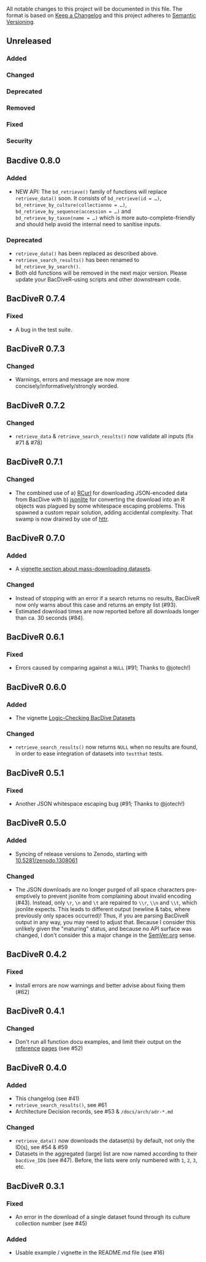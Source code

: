 All notable changes to this project will be documented in this file.
The format is based on [Keep a Changelog](https://keepachangelog.com/en/1.0.0/)
and this project adheres to [Semantic Versioning](https://semver.org/spec/v2.0.0.html).

## Unreleased

### Added
### Changed
### Deprecated
### Removed
### Fixed
### Security


## Bacdive 0.8.0

### Added

- NEW API: The `bd_retrieve()` family of functions will replace `retrieve_data()`
  soon. It consists of `bd_retrieve(id = …)`, `bd_retrieve_by_culture(collectionno = …)`,
  `bd_retrieve_by_sequence(accession = …)` and `bd_retrieve_by_taxon(name = …)`
  which is more auto-complete-friendly and should help avoid the internal need
  to sanitise inputs.

### Deprecated

- `retrieve_data()` has been replaced as described above.
- `retrieve_search_results()` has been renamed to `bd_retrieve_by_search()`.
- Both old functions will be removed in the next major version. Please update
  your BacDiveR-using scripts and other downstream code.


## BacDiveR 0.7.4

### Fixed

- A bug in the test suite.


## BacDiveR 0.7.3

### Changed

- Warnings, errors and message are now more concisely/informatively/strongly worded.


## BacDiveR 0.7.2

### Changed

- `retrieve_data` & `retrieve_search_results()` now validate all inputs (fix #71 & #78)


## BacDiveR 0.7.1

### Changed

- The combined use of
    a) [RCurl](https://cran.r-project.org/package=RCurl) for downloading 
       JSON-encoded data from BacDive with
    b) [jsonlite](https://cran.r-project.org/package=jsonlite) for converting the
       download into an R objects
  was plagued by some whitespace escaping problems.
  This spawned a custom repair solution, adding accidental complexity. That
  swamp is now drained by use of [httr](https://cran.r-project.org/package=httr).


## BacDiveR 0.7.0

### Added

- A [vignette section about mass-downloading datasets](https://tibhannover.github.io/BacDiveR/articles/Semi-automatic-approach.html#mass-downloading-datasets).

### Changed

- Instead of stopping with an error if a search returns no results, BacDiveR now
  only warns about this case and returns an empty list (#93).
- Estimated download times are now reported before all downloads longer than ca.
  30 seconds (#84).


## BacDiveR 0.6.1

### Fixed

- Errors caused by comparing against a `NULL` (#91; Thanks to @jotech!)

## BacDiveR 0.6.0

### Added

- The vignette [Logic-Checking BacDive Datasets](https://tibhannover.github.io/BacDiveR/articles/logic-checking-bacdive-datasets.html)

### Changed

- `retrieve_search_results()` now returns `NULL` when no results are found, in 
  order to ease integration of datasets into `testthat` tests.

## BacDiveR 0.5.1

### Fixed

- Another JSON whitespace escaping bug (#91; Thanks to @jotech!)

## BacDiveR 0.5.0

### Added

- Syncing of release versions to Zenodo, starting with [10.5281/zenodo.1308061](https://zenodo.org/record/1308061)

### Changed

- The JSON downloads are no longer purged of all space characters pre-emptively
  to prevent jsonlite from complaining about invalid encoding (#43). Instead, 
  only `\r`, `\n` and `\t` are repaired to `\\r`, `\\n` and `\\t`, which jsonlite
  expects. This leads to different output (newline & tabs, where previously only
  spaces occurred)! Thus, if you are parsing BacDiveR output in any way, you may
  need to adjust that. Because I consider this unlikely given the "maturing" status,
  and because no API surface was changed, I don't consider this a major change
  in the [SemVer.org](https://semver.org/) sense.
  

## BacDiveR 0.4.2

### Fixed

- Install errors are now warnings and better advise about fixing them (#62)


## BacDiveR 0.4.1

### Changed

- Don't run all function docu examples, and limit their output on the 
  [reference](https://tibhannover.github.io/BacDiveR/reference/retrieve_data.html) 
  [pages](https://tibhannover.github.io/BacDiveR/reference/retrieve_search_results.html)
  (see #52)


## BacDiveR 0.4.0

### Added

- This changelog (see #41)
- `retrieve_search_results()`, see #61
- Architecture Decision records, see #53 & `/docs/arch/adr-*.md`

### Changed

- `retrieve_data()` now downloads the dataset(s) by default, not only the ID(s), see #54 & #59 
- Datasets in the aggregated (large) list are now named according to their 
`bacdive_ID`s (see #47). Before, the lists were only numbered with `1`, `2`, `3`,
etc.


## BacDiveR 0.3.1

### Fixed

- An error in the download of a single dataset found through its culture collection number (see #45)

### Added

- Usable example / vignette in the README.md file (see #16)
